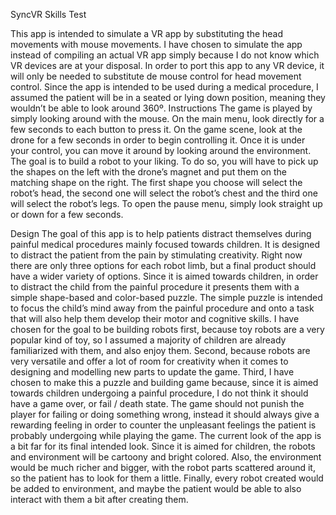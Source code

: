 SyncVR Skills Test

This app is intended to simulate a VR app by substituting the head movements with mouse movements. I have chosen to simulate the app instead of compiling an actual VR app simply because I do not know which VR devices are at your disposal. In order to port this app to any VR device, it will only be needed to substitute de mouse control for head movement control.
Since the app is intended to be used during a medical procedure, I assumed the patient will be in a seated or lying down position, meaning they wouldn’t be able to look around 360º.
Instructions
The game is played by simply looking around with the mouse. 
On the main menu, look directly for a few seconds to each button to press it. 
On the game scene, look at the drone for a few seconds in order to begin controlling it. Once it is under your control, you can move it around by looking around the environment. 
The goal is to build a robot to your liking. To do so, you will have to pick up the shapes on the left with the drone’s magnet and put them on the matching shape on the right. The first shape you choose will select the robot’s head, the second one will select the robot’s chest and the third one will select the robot’s legs. 
To open the pause menu, simply look straight up or down for a few seconds. 

Design
The goal of this app is to help patients distract themselves during painful medical procedures mainly focused towards children. 
It is designed to distract the patient from the pain by stimulating creativity. Right now there are only three options for each robot limb, but a final product should have a wider variety of options. Since it is aimed towards children, in order to distract the child from the painful procedure it presents them with a simple shape-based and color-based puzzle. The simple puzzle is intended to focus the child’s mind away from the painful procedure and onto a task that will also help them develop their motor and cognitive skills. 
I have chosen for the goal to be building robots first, because toy robots are a very popular kind of toy, so I assumed a majority of children are already familiarized with them, and also enjoy them. 
Second, because robots are very versatile and offer a lot of room for creativity when it comes to designing and modelling new parts to update the game. 
Third, I have chosen to make this a puzzle and building game because, since it is aimed towards children undergoing a painful procedure, I do not think it should have a game over, or fail / death state. The game should not punish the player for failing or doing something wrong, instead it should always give a rewarding feeling in order to counter the unpleasant feelings the patient is probably undergoing while playing the game. 
The current look of the app is a bit far for its final intended look. Since it is aimed for children, the robots and environment will be cartoony and bright colored. 
Also, the environment would be much richer and bigger, with the robot parts scattered around it, so the patient has to look for them a little. Finally, every robot created would be added to environment, and maybe the patient would be able to also interact with them a bit after creating them.
